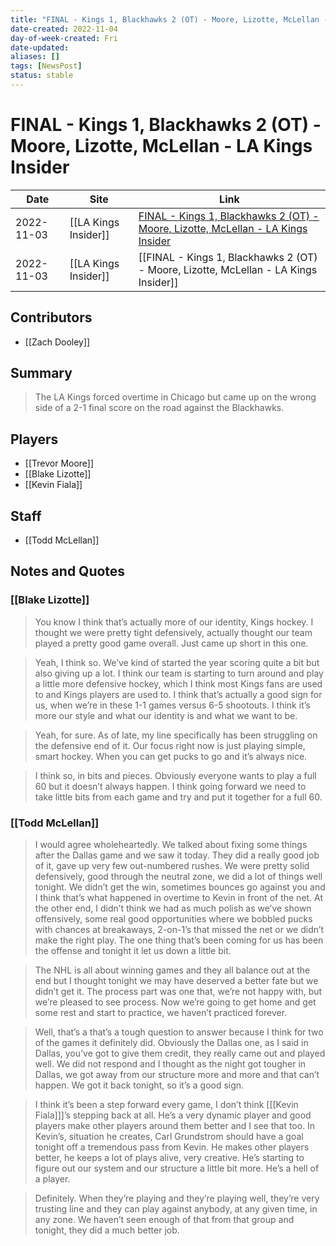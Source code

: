 ```yaml
---
title: "FINAL - Kings 1, Blackhawks 2 (OT) - Moore, Lizotte, McLellan - LA Kings Insider"
date-created: 2022-11-04
day-of-week-created: Fri
date-updated: 
aliases: []
tags: [NewsPost]
status: stable
---
```


# FINAL - Kings 1, Blackhawks 2 (OT) - Moore, Lizotte, McLellan - LA Kings Insider

| Date       | Site                 | Link                                                                                                                                                                            |
| ---------- | -------------------- | ------------------------------------------------------------------------------------------------------------------------------------------------------------------------------- |
| 2022-11-03 | [[LA Kings Insider]] | [FINAL - Kings 1, Blackhawks 2 (OT) - Moore, Lizotte, McLellan - LA Kings Insider](https://lakingsinsider.com/2022/11/03/final-kings-1-blackhawks-2-ot-moore-lizotte-mclellan/) |
| 2022-11-03 | [[LA Kings Insider]] | [[FINAL - Kings 1, Blackhawks 2 (OT) - Moore, Lizotte, McLellan - LA Kings Insider]]                                                                                            |

## Contributors
- [[Zach Dooley]]


## Summary
> The LA Kings forced overtime in Chicago but came up on the wrong side of a 2-1 final score on the road against the Blackhawks.


## Players
- [[Trevor Moore]]
- [[Blake Lizotte]]
- [[Kevin Fiala]]


## Staff
- [[Todd McLellan]]


## Notes and Quotes
### [[Blake Lizotte]]
> You know I think that’s actually more of our identity, Kings hockey. I thought we were pretty tight defensively, actually thought our team played a pretty good game overall. Just came up short in this one.

> Yeah, I think so. We’ve kind of started the year scoring quite a bit but also giving up a lot. I think our team is starting to turn around and play a little more defensive hockey, which I think most Kings fans are used to and Kings players are used to. I think that’s actually a good sign for us, when we’re in these 1-1 games versus 6-5 shootouts. I think it’s more our style and what our identity is and what we want to be.

> Yeah, for sure. As of late, my line specifically has been struggling on the defensive end of it. Our focus right now is just playing simple, smart hockey. When you can get pucks to go and it’s always nice.

> I think so, in bits and pieces. Obviously everyone wants to play a full 60 but it doesn’t always happen. I think going forward we need to take little bits from each game and try and put it together for a full 60.

### [[Todd McLellan]]
> I would agree wholeheartedly. We talked about fixing some things after the Dallas game and we saw it today. They did a really good job of it, gave up very few out-numbered rushes. We were pretty solid defensively, good through the neutral zone, we did a lot of things well tonight. We didn’t get the win, sometimes bounces go against you and I think that’s what happened in overtime to Kevin in front of the net. At the other end, I didn’t think we had as much polish as we’ve shown offensively, some real good opportunities where we bobbled pucks with chances at breakaways, 2-on-1’s that missed the net or we didn’t make the right play. The one thing that’s been coming for us has been the offense and tonight it let us down a little bit.

> The NHL is all about winning games and they all balance out at the end but I thought tonight we may have deserved a better fate but we didn’t get it. The process part was one that, we’re not happy with, but we’re pleased to see process. Now we’re going to get home and get some rest and start to practice, we haven’t practiced forever.

> Well, that’s a that’s a tough question to answer because I think for two of the games it definitely did. Obviously the Dallas one, as I said in Dallas, you’ve got to give them credit, they really came out and played well. We did not respond and I thought as the night got tougher in Dallas, we got away from our structure more and more and that can’t happen. We got it back tonight, so it’s a good sign.

> I think it’s been a step forward every game, I don’t think \[[[Kevin Fiala]]]’s stepping back at all. He’s a very dynamic player and good players make other players around them better and I see that too. In Kevin’s, situation he creates, Carl Grundstrom should have a goal tonight off a tremendous pass from Kevin. He makes other players better, he keeps a lot of plays alive, very creative. He’s starting to figure out our system and our structure a little bit more. He’s a hell of a player.

> Definitely. When they’re playing and they’re playing well, they’re very trusting line and they can play against anybody, at any given time, in any zone. We haven’t seen enough of that from that group and tonight, they did a much better job.
